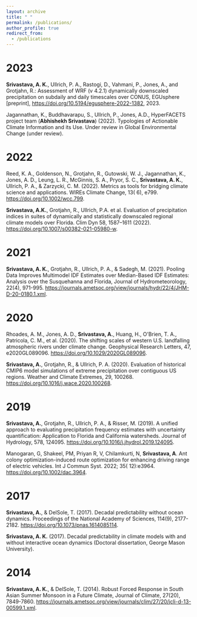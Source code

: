 ```yaml
---
layout: archive
title: " "
permalink: /publications/
author_profile: true
redirect_from:
  - /publications
---
```



2023
======
**Srivastava, A. K.**, Ullrich, P. A., Rastogi, D., Vahmani, P., Jones, A., and Grotjahn, R.: Assessment of WRF (v 4.2.1) dynamically downscaled precipitation on subdaily and daily timescales over CONUS, EGUsphere [preprint], <https://doi.org/10.5194/egusphere-2022-1382>, 2023. 

Jagannathan, K., Buddhavarapu, S., Ullrich, P., Jones, A.D., HyperFACETS project team (**Abhishekh Srivastava**) (2022). Typologies of Actionable Climate Information and its Use. Under review in Global Environmental Change (under review).


2022
======
Reed, K. A., Goldenson, N., Grotjahn, R., Gutowski, W. J., Jagannathan, K., Jones, A. D., Leung, L. R., McGinnis, S. A., Pryor, S. C., **Srivastava, A. K.**, Ullrich, P. A., & Zarzycki, C. M. (2022). Metrics as tools for bridging climate science and applications. WIREs Climate Change, 13( 6), e799. <https://doi.org/10.1002/wcc.799>.

**Srivastava, A.K.**, Grotjahn, R., Ullrich, P.A. et al. Evaluation of precipitation indices in suites of dynamically and statistically downscaled regional climate models over Florida. Clim Dyn 58, 1587–1611 (2022). <https://doi.org/10.1007/s00382-021-05980-w>.

2021
======
**Srivastava, A. K.**, Grotjahn, R., Ullrich, P. A., & Sadegh, M. (2021). Pooling Data Improves Multimodel IDF Estimates over Median-Based IDF Estimates: Analysis over the Susquehanna and Florida, Journal of Hydrometeorology, 22(4), 971-995. <https://journals.ametsoc.org/view/journals/hydr/22/4/JHM-D-20-0180.1.xml>.

2020
======
Rhoades, A. M., Jones, A. D., **Srivastava, A.**, Huang, H., O'Brien, T. A., Patricola, C. M., et al. (2020). The shifting scales of western U.S. landfalling atmospheric rivers under climate change. Geophysical Research Letters, 47, e2020GL089096. <https://doi.org/10.1029/2020GL089096>.

**Srivastava, A.**, Grotjahn, R., & Ullrich, P. A. (2020). Evaluation of historical CMIP6 model simulations of extreme precipitation over contiguous US regions. Weather and Climate Extremes, 29, 100268. <https://doi.org/10.1016/j.wace.2020.100268>.


2019
======
**Srivastava, A.**, Grotjahn, R., Ullrich, P. A., & Risser, M. (2019). A unified approach to evaluating precipitation frequency estimates with uncertainty quantification: Application to Florida and California watersheds. Journal of Hydrology, 578, 124095. <https://doi.org/10.1016/j.jhydrol.2019.124095>.

Manogaran, G, Shakeel, PM, Priyan R, V, Chilamkurti, N, **Srivastava, A**. Ant colony optimization-induced route optimization for enhancing driving range of electric vehicles. Int J Commun Syst. 2022; 35( 12):e3964. <https://doi.org/10.1002/dac.3964>.

2017
======
**Srivastava, A.**, & DelSole, T. (2017). Decadal predictability without ocean dynamics. Proceedings of the National Academy of Sciences, 114(9), 2177-2182. <https://doi.org/10.1073/pnas.1614085114>.

**Srivastava, A. K.** (2017). Decadal predictability in climate models with and without interactive ocean dynamics (Doctoral dissertation, George Mason University).

2014
======
**Srivastava, A. K.**, & DelSole, T. (2014). Robust Forced Response in South Asian Summer Monsoon in a Future Climate, Journal of Climate, 27(20), 7849-7860. <https://journals.ametsoc.org/view/journals/clim/27/20/jcli-d-13-00599.1.xml>.


